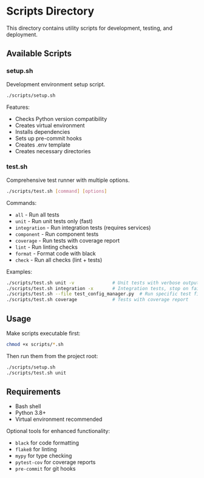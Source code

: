 # Scripts Directory

This directory contains utility scripts for development, testing, and deployment.

## Available Scripts

### setup.sh
Development environment setup script.

```bash
./scripts/setup.sh
```

Features:
- Checks Python version compatibility
- Creates virtual environment
- Installs dependencies
- Sets up pre-commit hooks
- Creates .env template
- Creates necessary directories

### test.sh
Comprehensive test runner with multiple options.

```bash
./scripts/test.sh [command] [options]
```

Commands:
- `all` - Run all tests
- `unit` - Run unit tests only (fast)
- `integration` - Run integration tests (requires services)
- `component` - Run component tests
- `coverage` - Run tests with coverage report
- `lint` - Run linting checks
- `format` - Format code with black
- `check` - Run all checks (lint + tests)

Examples:
```bash
./scripts/test.sh unit -v              # Unit tests with verbose output
./scripts/test.sh integration -x       # Integration tests, stop on failure
./scripts/test.sh --file test_config_manager.py  # Run specific test file
./scripts/test.sh coverage             # Tests with coverage report
```

## Usage

Make scripts executable first:
```bash
chmod +x scripts/*.sh
```

Then run them from the project root:
```bash
./scripts/setup.sh
./scripts/test.sh unit
```

## Requirements

- Bash shell
- Python 3.8+
- Virtual environment recommended

Optional tools for enhanced functionality:
- `black` for code formatting
- `flake8` for linting
- `mypy` for type checking
- `pytest-cov` for coverage reports
- `pre-commit` for git hooks